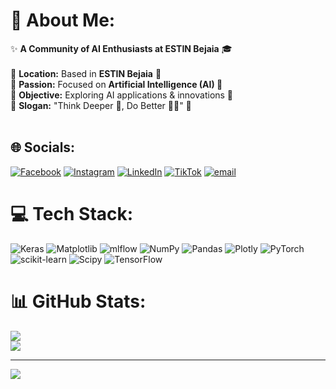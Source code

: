 # 💫 About Me:
✨ **A Community of AI Enthusiasts at ESTIN Bejaia** 🎓  <br><br>🔹 **Location:** Based in **ESTIN Bejaia** 📍  <br>🔹 **Passion:** Focused on **Artificial Intelligence (AI) 🤖**  <br>🔹 **Objective:** Exploring AI applications & innovations 🚀  <br>🔹  **Slogan:** "Think Deeper 🧠, Do Better 🧑‍💻" 🎯 <br><br>


## 🌐 Socials:
[![Facebook](https://img.shields.io/badge/Facebook-%231877F2.svg?logo=Facebook&logoColor=white)](https://facebook.com/https://www.facebook.com/profile.php?id=100086557760208) [![Instagram](https://img.shields.io/badge/Instagram-%23E4405F.svg?logo=Instagram&logoColor=white)](https://instagram.com/soai_bejaia) [![LinkedIn](https://img.shields.io/badge/LinkedIn-%230077B5.svg?logo=linkedin&logoColor=white)](https://linkedin.com/in/https://www.linkedin.com/company/school-of-ai-b%C3%A9jaia/posts/?feedView=all) [![TikTok](https://img.shields.io/badge/TikTok-%23000000.svg?logo=TikTok&logoColor=white)](https://tiktok.com/@soai_bejaia) [![email](https://img.shields.io/badge/Email-D14836?logo=gmail&logoColor=white)](mailto:schoolofai@estin.dz) 

# 💻 Tech Stack:
![Keras](https://img.shields.io/badge/Keras-%23D00000.svg?style=for-the-badge&logo=Keras&logoColor=white) ![Matplotlib](https://img.shields.io/badge/Matplotlib-%23ffffff.svg?style=for-the-badge&logo=Matplotlib&logoColor=black) ![mlflow](https://img.shields.io/badge/mlflow-%23d9ead3.svg?style=for-the-badge&logo=numpy&logoColor=blue) ![NumPy](https://img.shields.io/badge/numpy-%23013243.svg?style=for-the-badge&logo=numpy&logoColor=white) ![Pandas](https://img.shields.io/badge/pandas-%23150458.svg?style=for-the-badge&logo=pandas&logoColor=white) ![Plotly](https://img.shields.io/badge/Plotly-%233F4F75.svg?style=for-the-badge&logo=plotly&logoColor=white) ![PyTorch](https://img.shields.io/badge/PyTorch-%23EE4C2C.svg?style=for-the-badge&logo=PyTorch&logoColor=white) ![scikit-learn](https://img.shields.io/badge/scikit--learn-%23F7931E.svg?style=for-the-badge&logo=scikit-learn&logoColor=white) ![Scipy](https://img.shields.io/badge/SciPy-%230C55A5.svg?style=for-the-badge&logo=scipy&logoColor=%white) ![TensorFlow](https://img.shields.io/badge/TensorFlow-%23FF6F00.svg?style=for-the-badge&logo=TensorFlow&logoColor=white)
# 📊 GitHub Stats:
![](https://github-readme-stats.vercel.app/api?username=soaibejaia&theme=dark&hide_border=false&include_all_commits=false&count_private=false)<br/>
![](https://github-readme-stats.vercel.app/api/top-langs/?username=soaibejaia&theme=dark&hide_border=false&include_all_commits=false&count_private=false&layout=compact)

---
[![](https://visitcount.itsvg.in/api?id=soaibejaia&icon=1&color=1)](https://visitcount.itsvg.in)

<!-- Proudly created with GPRM ( https://gprm.itsvg.in ) -->
